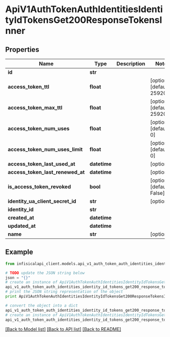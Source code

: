 # ApiV1AuthTokenAuthIdentitiesIdentityIdTokensGet200ResponseTokensInner


## Properties
Name | Type | Description | Notes
------------ | ------------- | ------------- | -------------
**id** | **str** |  | 
**access_token_ttl** | **float** |  | [optional] [default to 2592000]
**access_token_max_ttl** | **float** |  | [optional] [default to 2592000]
**access_token_num_uses** | **float** |  | [optional] [default to 0]
**access_token_num_uses_limit** | **float** |  | [optional] [default to 0]
**access_token_last_used_at** | **datetime** |  | [optional] 
**access_token_last_renewed_at** | **datetime** |  | [optional] 
**is_access_token_revoked** | **bool** |  | [optional] [default to False]
**identity_ua_client_secret_id** | **str** |  | [optional] 
**identity_id** | **str** |  | 
**created_at** | **datetime** |  | 
**updated_at** | **datetime** |  | 
**name** | **str** |  | [optional] 

## Example

```python
from infisicalapi_client.models.api_v1_auth_token_auth_identities_identity_id_tokens_get200_response_tokens_inner import ApiV1AuthTokenAuthIdentitiesIdentityIdTokensGet200ResponseTokensInner

# TODO update the JSON string below
json = "{}"
# create an instance of ApiV1AuthTokenAuthIdentitiesIdentityIdTokensGet200ResponseTokensInner from a JSON string
api_v1_auth_token_auth_identities_identity_id_tokens_get200_response_tokens_inner_instance = ApiV1AuthTokenAuthIdentitiesIdentityIdTokensGet200ResponseTokensInner.from_json(json)
# print the JSON string representation of the object
print ApiV1AuthTokenAuthIdentitiesIdentityIdTokensGet200ResponseTokensInner.to_json()

# convert the object into a dict
api_v1_auth_token_auth_identities_identity_id_tokens_get200_response_tokens_inner_dict = api_v1_auth_token_auth_identities_identity_id_tokens_get200_response_tokens_inner_instance.to_dict()
# create an instance of ApiV1AuthTokenAuthIdentitiesIdentityIdTokensGet200ResponseTokensInner from a dict
api_v1_auth_token_auth_identities_identity_id_tokens_get200_response_tokens_inner_from_dict = ApiV1AuthTokenAuthIdentitiesIdentityIdTokensGet200ResponseTokensInner.from_dict(api_v1_auth_token_auth_identities_identity_id_tokens_get200_response_tokens_inner_dict)
```
[[Back to Model list]](../README.md#documentation-for-models) [[Back to API list]](../README.md#documentation-for-api-endpoints) [[Back to README]](../README.md)



